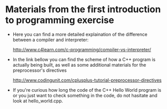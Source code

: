 Materials from the first introduction to programming exercise
=====================
* Here you can find a more detailed explaination of the difference between a compiler and interpreter:

	http://www.c4learn.com/c-programming/compiler-vs-interpreter/

* In the link bellow you can find the scheme of how a C++ program is actually being built, as well as some additional materials for the preprocessor's directives

	http://www.codingunit.com/cplusplus-tutorial-preprocessor-directives

* If you're curious how long the code of the C++ Hello World program is or you just want to check something in the code, do not hasitate and look at hello_world.cpp.
